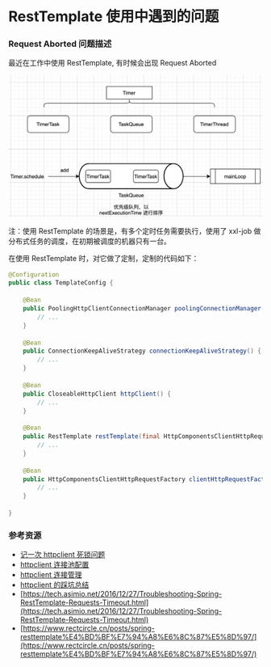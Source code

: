 # RestTemplate 使用中遇到的问题

### Request Aborted 问题描述

最近在工作中使用 RestTemplate, 有时候会出现 Request Aborted

![Request Aborted &#x5F02;&#x5E38;](../.gitbook/assets/image%20%2812%29.png)

注：使用 RestTemplate 的场景是，有多个定时任务需要执行，使用了 xxl-job 做分布式任务的调度，在初期被调度的机器只有一台。

在使用 RestTemplate 时，对它做了定制，定制的代码如下：

```java
@Configuration
public class TemplateConfig {

    @Bean
    public PoolingHttpClientConnectionManager poolingConnectionManager() {
        // ...
    }
    
    @Bean
    public ConnectionKeepAliveStrategy connectionKeepAliveStrategy() {
        // ...
    }
    
    @Bean
    public CloseableHttpClient httpClient() {
        // ...
    }
    
    @Bean
    public RestTemplate restTemplate(final HttpComponentsClientHttpRequestFactory clientHttpRequestFactory) {
        // ...
    }
    
    @Bean
    public HttpComponentsClientHttpRequestFactory clientHttpRequestFactory(final CloseableHttpClient httpClient) {
        // ...
    }

}
```





### 参考资源

* [记一次 httpclient 死锁问题](http://blog.kail.xyz/post/2019-04-21/tools/httpclient-lock.html)
* [httpclient 连接池配置](https://www.jianshu.com/p/6a41c95855e3)
* [httpclient 连接管理](https://www.iteye.com/blog/study121007-2304274)
* [httpclient 的踩坑总结](https://www.cnblogs.com/nuccch/p/10611877.html)
* [https://tech.asimio.net/2016/12/27/Troubleshooting-Spring-RestTemplate-Requests-Timeout.html](https://tech.asimio.net/2016/12/27/Troubleshooting-Spring-RestTemplate-Requests-Timeout.html)
* [https://www.rectcircle.cn/posts/spring-resttemplate%E4%BD%BF%E7%94%A8%E6%8C%87%E5%8D%97/](https://www.rectcircle.cn/posts/spring-resttemplate%E4%BD%BF%E7%94%A8%E6%8C%87%E5%8D%97/)



